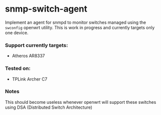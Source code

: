 # snmp-switch-agent

Implement an agent for snmpd to monitor switches managed using the `swconfig` openwrt utility.
This is work in progress and currently targets only one device.

### Support currently targets:

- Atheros AR8337

### Tested on:

- TPLink Archer C7

### Notes

This should become useless whenever openwrt will support these switches using DSA (Distributed Switch Architecture)
